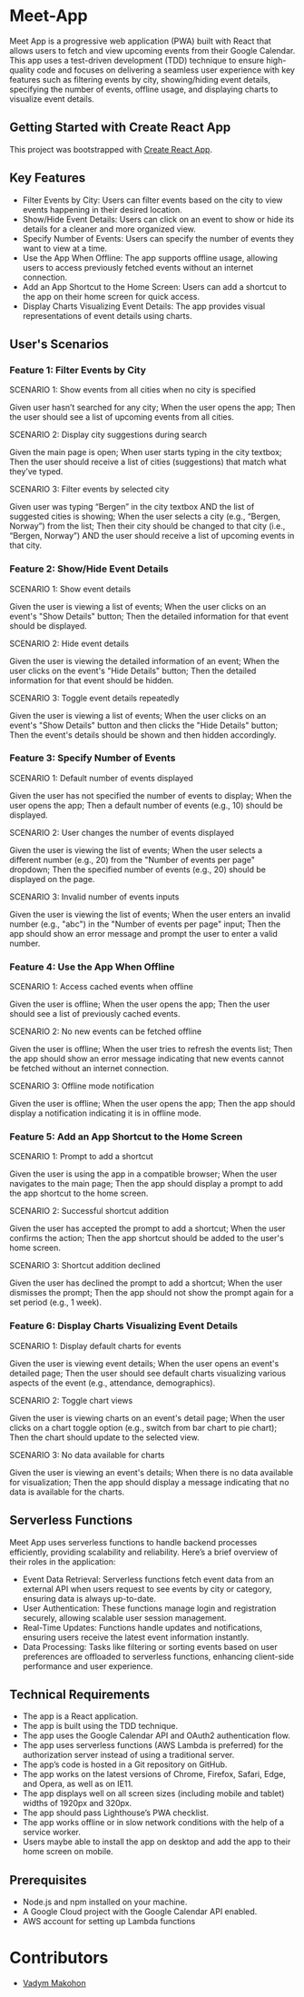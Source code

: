 # Meet-App

Meet App is a progressive web application (PWA) built with React that allows users to fetch and view upcoming events from their Google Calendar. This app uses a test-driven development (TDD) technique to ensure high-quality code and focuses on delivering a seamless user experience with key features such as filtering events by city, showing/hiding event details, specifying the number of events, offline usage, and displaying charts to visualize event details.

## Getting Started with Create React App

This project was bootstrapped with [Create React App](https://github.com/facebook/create-react-app).

## Key Features

- Filter Events by City: Users can filter events based on the city to view events happening in their desired location.
- Show/Hide Event Details: Users can click on an event to show or hide its details for a cleaner and more organized view.
- Specify Number of Events: Users can specify the number of events they want to view at a time.
- Use the App When Offline: The app supports offline usage, allowing users to access previously fetched events without an internet connection.
- Add an App Shortcut to the Home Screen: Users can add a shortcut to the app on their home screen for quick access.
- Display Charts Visualizing Event Details: The app provides visual representations of event details using charts.

## User's Scenarios

### Feature 1: Filter Events by City
SCENARIO 1: Show events from all cities when no city is specified

Given user hasn’t searched for any city;
When the user opens the app;
Then the user should see a list of upcoming events from all cities.

SCENARIO 2: Display city suggestions during search

Given the main page is open;
When user starts typing in the city textbox;
Then the user should receive a list of cities (suggestions) that match what they’ve typed.

SCENARIO 3: Filter events by selected city

Given user was typing “Bergen” in the city textbox AND the list of suggested cities is showing;
When the user selects a city (e.g., “Bergen, Norway”) from the list;
Then their city should be changed to that city (i.e., “Bergen, Norway”) AND the user should receive a list of upcoming events in that city.

### Feature 2: Show/Hide Event Details
SCENARIO 1: Show event details

Given the user is viewing a list of events;
When the user clicks on an event's "Show Details" button;
Then the detailed information for that event should be displayed.

SCENARIO 2: Hide event details

Given the user is viewing the detailed information of an event;
When the user clicks on the event's "Hide Details" button;
Then the detailed information for that event should be hidden.

SCENARIO 3: Toggle event details repeatedly

Given the user is viewing a list of events;
When the user clicks on an event's "Show Details" button and then clicks the "Hide Details" button;
Then the event's details should be shown and then hidden accordingly.

### Feature 3: Specify Number of Events
SCENARIO 1: Default number of events displayed

Given the user has not specified the number of events to display;
When the user opens the app;
Then a default number of events (e.g., 10) should be displayed.

SCENARIO 2: User changes the number of events displayed

Given the user is viewing the list of events;
When the user selects a different number (e.g., 20) from the "Number of events per page" dropdown;
Then the specified number of events (e.g., 20) should be displayed on the page.

SCENARIO 3: Invalid number of events inputs

Given the user is viewing the list of events;
When the user enters an invalid number (e.g., "abc") in the "Number of events per page" input;
Then the app should show an error message and prompt the user to enter a valid number.

### Feature 4: Use the App When Offline
SCENARIO 1: Access cached events when offline

Given the user is offline;
When the user opens the app;
Then the user should see a list of previously cached events.

SCENARIO 2: No new events can be fetched offline

Given the user is offline;
When the user tries to refresh the events list;
Then the app should show an error message indicating that new events cannot be fetched without an internet connection.

SCENARIO 3: Offline mode notification

Given the user is offline;
When the user opens the app;
Then the app should display a notification indicating it is in offline mode.

### Feature 5: Add an App Shortcut to the Home Screen
SCENARIO 1: Prompt to add a shortcut

Given the user is using the app in a compatible browser;
When the user navigates to the main page;
Then the app should display a prompt to add the app shortcut to the home screen.

SCENARIO 2: Successful shortcut addition

Given the user has accepted the prompt to add a shortcut;
When the user confirms the action;
Then the app shortcut should be added to the user's home screen.

SCENARIO 3: Shortcut addition declined

Given the user has declined the prompt to add a shortcut;
When the user dismisses the prompt;
Then the app should not show the prompt again for a set period (e.g., 1 week).

### Feature 6: Display Charts Visualizing Event Details
SCENARIO 1: Display default charts for events

Given the user is viewing event details;
When the user opens an event's detailed page;
Then the user should see default charts visualizing various aspects of the event (e.g., attendance, demographics).

SCENARIO 2: Toggle chart views

Given the user is viewing charts on an event's detail page;
When the user clicks on a chart toggle option (e.g., switch from bar chart to pie chart);
Then the chart should update to the selected view.

SCENARIO 3: No data available for charts

Given the user is viewing an event's details;
When there is no data available for visualization;
Then the app should display a message indicating that no data is available for the charts.

## Serverless Functions

Meet App uses serverless functions to handle backend processes efficiently, providing scalability and reliability. Here’s a brief overview of their roles in the application:

- Event Data Retrieval: Serverless functions fetch event data from an external API when users request to see events by city or category, ensuring data is always up-to-date.
- User Authentication: These functions manage login and registration securely, allowing scalable user session management.
- Real-Time Updates: Functions handle updates and notifications, ensuring users receive the latest event information instantly.
- Data Processing: Tasks like filtering or sorting events based on user preferences are offloaded to serverless functions, enhancing client-side performance and user experience.

## Technical Requirements

- The app is a React application.
- The app is built using the TDD technique.
- The app uses the Google Calendar API and OAuth2 authentication flow.
- The app uses serverless functions (AWS Lambda is preferred) for the authorization server instead of using a traditional server.
- The app’s code is hosted in a Git repository on GitHub.
- The app works on the latest versions of Chrome, Firefox, Safari, Edge, and Opera, as well as on IE11.
- The app displays well on all screen sizes (including mobile and tablet) widths of 1920px and 320px.
- The app should pass Lighthouse’s PWA checklist.
- The app works offline or in slow network conditions with the help of a service worker.
- Users maybe able to install the app on desktop and add the app to their home screen on mobile.

## Prerequisites

- Node.js and npm installed on your machine.
- A Google Cloud project with the Google Calendar API enabled.
- AWS account for setting up Lambda functions

# Contributors
- [Vadym Makohon](https://github.com/VadymMakohon)
